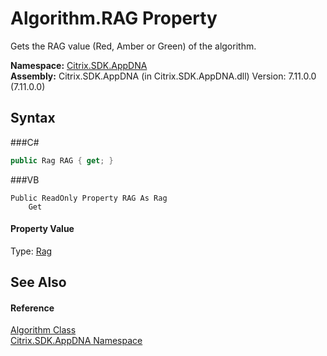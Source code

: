 # Algorithm.RAG Property 
 

Gets the RAG value (Red, Amber or Green) of the algorithm.

**Namespace:**&nbsp;<a href="N_Citrix_SDK_AppDNA">Citrix.SDK.AppDNA</a><br />**Assembly:**&nbsp;Citrix.SDK.AppDNA (in Citrix.SDK.AppDNA.dll) Version: 7.11.0.0 (7.11.0.0)

## Syntax

###C#
```csharp
public Rag RAG { get; }
```

###VB
```vbnet
Public ReadOnly Property RAG As Rag
	Get
```


#### Property Value
Type: <a href="T_Citrix_SDK_AppDNA_Rag">Rag</a>

## See Also


#### Reference
<a href="T_Citrix_SDK_AppDNA_Algorithm">Algorithm Class</a><br /><a href="N_Citrix_SDK_AppDNA">Citrix.SDK.AppDNA Namespace</a><br />